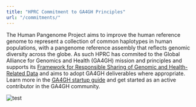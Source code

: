 ```yaml
---
title: "HPRC Commitment to GA4GH Principles"
url: "/commitments/"
---
```


The Human Pangenome Project aims to improve the human reference genome to represent a collection of common haplotypes in human populations, with a pangenome reference assembly that reflects genomic diversity across the globe. As such HPRC has commited to the Global Alliance for Genomics and Health (GA4GH) mission and principles and supports its [Framework for Responsible Sharing of Genomic and Health-Related Data](https://www.ga4gh.org/genomic-data-toolkit/regulatory-ethics-toolkit/framework-for-responsible-sharing-of-genomic-and-health-related-data/) and aims to adopt GA4GH deliverables where appropriate. Learn more in the [GA4GH startup guide](https://www.ga4gh.org/about-us/startup-guide/) and get started as an active contributor in the GA4GH community.

![test](/img/GA-logo.png)